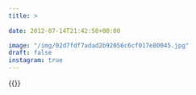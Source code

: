 ```yaml
---
title: >
  
date: 2012-07-14T21:42:58+00:00

image: "/img/02d7fdf7adad2b92056c6cf017e80045.jpg"
draft: false
instagram: true
---
```


{{<photo src="/img/02d7fdf7adad2b92056c6cf017e80045.jpg">}}

